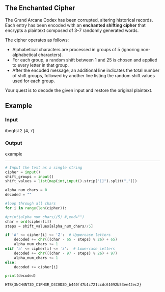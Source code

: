 
## The Enchanted Cipher

The Grand Arcane Codex has been corrupted, altering historical records. Each entry has been encoded with an **enchanted shifting cipher** that encrypts a plaintext composed of 3–7 randomly generated words.

The cipher operates as follows:

- Alphabetical characters are processed in groups of 5 (ignoring non-alphabetical characters).
- For each group, a random shift between 1 and 25 is chosen and applied to every letter in that group.
- After the encoded message, an additional line indicates the total number of shift groups, followed by another line listing the random shift values used for each group.

Your quest is to decode the given input and restore the original plaintext.

## Example

### Input

ibeqtsl
2
[4, 7]

### Output

example

---

```python
# Input the text as a single string
cipher = input()
shift_groups = input()
shift_values = list(map(int,input().strip("[]").split(",")))

alpha_num_chars = 0
decoded = ""

#loop through all chars
for i in range(len(cipher)):

#print(alpha_num_chars//5) #,end="")
char = ord(cipher[i])
steps = shift_values[alpha_num_chars//5]

if 'A' <= cipher[i] <= 'Z':  # Uppercase letters
    decoded += chr(((char - 65 - steps) % 26) + 65)
    alpha_num_chars += 1
elif 'a' <= cipher[i] <= 'z':  # Lowercase letters
    decoded += chr(((char - 97 - steps) % 26) + 97)
    alpha_num_chars += 1
else:
    decoded += cipher[i]

print(decoded)
```

`HTB{3NCH4NT3D_C1PH3R_D3C0D3D_b440f47b1c721ccdc61092b53ee42ec2}`

